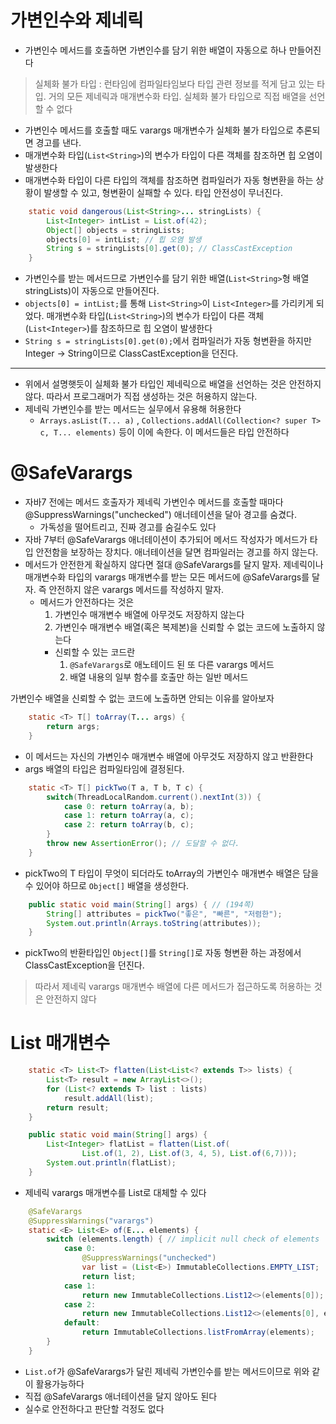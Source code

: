 # 가변인수와 제네릭 
- 가변인수 메서드를 호출하면 가변인수를 담기 위한 배열이 자동으로 하나 만들어진다
> 실체화 불가 타입 : 런타임에 컴파일타임보다 타입 관련 정보를 적게 담고 있는 타입. 거의 모든 제네릭과 매개변수화 타입. 실체화 불가 타입으로 직접 배열을 선언할 수 없다

- 가변인수 메서드를 호출할 때도 varargs 매개변수가 실체화 불가 타입으로 추론되면 경고를 낸다.
- 매개변수화 타입(`List<String>`)의 변수가 타입이 다른 객체를 참조하면 힙 오염이 발생한다
- 매개변수화 타입이 다른 타입의 객체를 참조하면 컴파일러가 자동 형변환을 하는 상황이 발생할 수 있고, 형변환이 실패할 수 있다. 타입 안전성이 무너진다. 
```java
    static void dangerous(List<String>... stringLists) {
        List<Integer> intList = List.of(42);
        Object[] objects = stringLists;
        objects[0] = intList; // 힙 오염 발생
        String s = stringLists[0].get(0); // ClassCastException
    }
```
- 가변인수를 받는 메서드므로 가변인수를 담기 위한 배열(`List<String>`형 배열 stringLists)이 자동으로 만들어진다.
- `objects[0] = intList;`를 통해 `List<String>`이 `List<Integer>`를 가리키게 되었다. 매개변수화 타입(`List<String>`)의 변수가 타입이 다른 객체(`List<Integer>`)를 참조하므로 힙 오염이 발생한다
- `String s = stringLists[0].get(0);`에서 컴파일러가 자동 형변환을 하지만 Integer -> String이므로 ClassCastException을 던진다.

---

- 위에서 설명햇듯이 실체화 불가 타입인 제네릭으로 배열을 선언하는 것은 안전하지 않다. 따라서 프로그래머가 직접 생성하는 것은 허용하지 않는다. 
- 제네릭 가변인수를 받는 메서드는 실무에서 유용해 허용한다
  - `Arrays.asList(T... a)` , `Collections.addAll(Collection<? super T> c, T... elements)` 등이 이에 속한다. 이 메서드들은 타입 안전하다

# @SafeVarargs
- 자바7 전에는 메서드 호출자가 제네릭 가변인수 메서드를 호출할 때마다 @SuppressWarnings("unchecked") 애너테이션을 달아 경고를 숨겼다.
  - 가독성을 떨어트리고, 진짜 경고를 숨길수도 있다
- 자바 7부터 @SafeVarargs 애너테이션이 추가되어 메서드 작성자가 메서드가 타입 안전함을 보장하는 장치다. 애너테이션을 달면 컴파일러는 경고를 하지 않는다.
- 메서드가 안전한게 확실하지 않다면 절대 @SafeVarargs를 달지 말자. 제네릭이나 매개변수화 타입의 varargs 매개변수를 받는 모든 메서드에 @SafeVarargs를 달자. 즉 안전하지 않은 varargs 메서드를 작성하지 말자. 
  - 메서드가 안전하다는 것은
    1) 가변인수 매개변수 배열에 아무것도 저장하지 않는다
    2) 가변인수 매개변수 배열(혹은 복제본)을 신뢰할 수 없는 코드에 노출하지 않는다
      - 신뢰할 수 있는 코드란
        1) `@SafeVarargs`로 애노테이드 된 또 다른 varargs 메서드
        2) 배열 내용의 일부 함수를 호출만 하는 일반 메서드

가변인수 배열을 신뢰할 수 없는 코드에 노출하면 안되는 이유를 알아보자
```java
    static <T> T[] toArray(T... args) {
        return args;
    }
```
- 이 메서드는 자신의 가변인수 매개변수 배열에 아무것도 저장하지 않고 반환한다
- args 배열의 타입은 컴파일타임에 결정된다. 
```java
    static <T> T[] pickTwo(T a, T b, T c) {
        switch(ThreadLocalRandom.current().nextInt(3)) {
            case 0: return toArray(a, b);
            case 1: return toArray(a, c);
            case 2: return toArray(b, c);
        }
        throw new AssertionError(); // 도달할 수 없다.
    }
```
- pickTwo의 T 타입이 무엇이 되더라도 toArray의 가변인수 매개변수 배열은 담을수 있어야 하므로 `Object[]` 배열을 생성한다.
```java
    public static void main(String[] args) { // (194쪽)
        String[] attributes = pickTwo("좋은", "빠른", "저렴한");
        System.out.println(Arrays.toString(attributes));
    }
```
- pickTwo의 반환타입인 `Object[]`를 `String[]`로 자동 형변환 하는 과정에서 ClassCastException을 던진다.

> 따라서 제네릭 varargs 매개변수 배열에 다른 메서드가 접근하도록 허용하는 것은 안전하지 않다

# List 매개변수 
```java
    static <T> List<T> flatten(List<List<? extends T>> lists) {
        List<T> result = new ArrayList<>();
        for (List<? extends T> list : lists)
            result.addAll(list);
        return result;
    }

    public static void main(String[] args) {
        List<Integer> flatList = flatten(List.of(
                List.of(1, 2), List.of(3, 4, 5), List.of(6,7)));
        System.out.println(flatList);
    }
```
- 제네릭 varargs 매개변수를 List로 대체할 수 있다
```java
    @SafeVarargs
    @SuppressWarnings("varargs")
    static <E> List<E> of(E... elements) {
        switch (elements.length) { // implicit null check of elements
            case 0:
                @SuppressWarnings("unchecked")
                var list = (List<E>) ImmutableCollections.EMPTY_LIST;
                return list;
            case 1:
                return new ImmutableCollections.List12<>(elements[0]);
            case 2:
                return new ImmutableCollections.List12<>(elements[0], elements[1]);
            default:
                return ImmutableCollections.listFromArray(elements);
        }
    }
```
- `List.of`가 @SafeVarargs가 달린 제네릭 가변인수를 받는 메서드이므로 위와 같이 활용가능하다
- 직접 @SafeVarargs 애너테이션을 달지 않아도 된다
- 실수로 안전하다고 판단할 걱정도 없다
